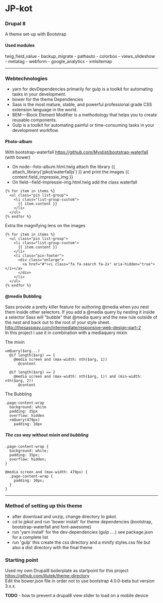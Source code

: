 # JP-kot

### Drupal 8
A theme set-up with Bootstrap

#### Used modules  
twig_field_value - backup_migrate - pathauto - colorbox - views_slideshow - 
metatag - webform - google_analytics - xmlsitemap  

---

### Webtechnologies 
- yarn for devDependencies primarily for gulp is a toolkit for automating tasks in your development.  
- bower for the theme Dependencies
- Sass is the most mature, stable, and powerful professional grade CSS extension language in the world. 
- BEM — Block Element Modifier is a methodology that helps you to create reusable components.
- Gulp is a toolkit for automating painful or time-consuming tasks in your development workflow.

#### Photo-album
With bootstrap-waterfall https://github.com/Mystist/bootstrap-waterfall (with bower)
- On node--foto-album.html.twig attach the library {{ attach_library('jpkot/waterfalljs') }} and print
the images {{ content.field_impressie_img }}
- On field--field-impressie-img.html.twig add the class waterfall
```
{% for item in items %}
  <ul class="pin list-group">
    <li class="list-group-custom">
      {{ item.content }}
    </li>
  </ul>
{% endfor %}  
```

Extra the magnifying lens on the images
```
{% for item in items %}
  <ul class="pin list-group">
    <li class="list-group-custom">
      {{ item.content }}
    </li>
    <li class="pin-footer">
      <div class="enlarge">
        <a href="#"><i class="fa fa-search fa-2x" aria-hidden="true"></i></a>
      </div>
    </li>
  </ul>
{% endfor %}  
```  

#### @media Bubbling
Sass provide a pretty killer feature for authoring @media when you nest them inside other selectors. If you add a @media query by nesting it inside a selector Sass will "bubble" that @media query and the new rule outside of the nest and back out to the root of your style sheet.
http://thesassway.com/intermediate/responsive-web-design-part-2  
In this project i use it in combination with a mediaquery mixin  

The mixin  
```
=mQuery($arg...)
  @if length($arg) == 1
    @media screen and (max-width: nth($arg, 1))
      @content

  @if length($arg) == 2
    @media screen and (max-width: nth($arg, 1)) and (min-width: nth($arg, 2))
      @content
```

The Bubbling
```
.page-content-wrap
  background: white
  padding: 35px
  overflow: hidden
  +mQuery(479px)
    padding: 10px
```
##### The css way without mixin and bubbling
```
.page-content-wrap {
  background: white;
  padding: 35px;
  overflow: hidden;
}

@media screen and (max-width: 479px) {
  .page-content-wrap {
    padding: 10px;
  }
}
```
---

### Method of setting up this theme
- after download and unzip, change directory to jpkot.
- cd to jpkot and run 'bower install' for theme dependencies (bootstrap, bootstrap-waterfall and font-awesome) 
- run 'yarn install' for the dev-dependencies (gulp ....) see package.json for a complete list
- run 'gulp' this create the css directory and a minify styles.css file but also a dist directory with the final theme

### Starting point
Used my own Drupal8 boilerplate as startpoint for this project  
https://github.com/illutek/theme-directory  
Edit the bower.json file in order not to use bootstrap 4.0.0-beta but version 3.x.x.
  
    

**TODO** - how to prevent a drupal8 view slider to load on a mobile device
